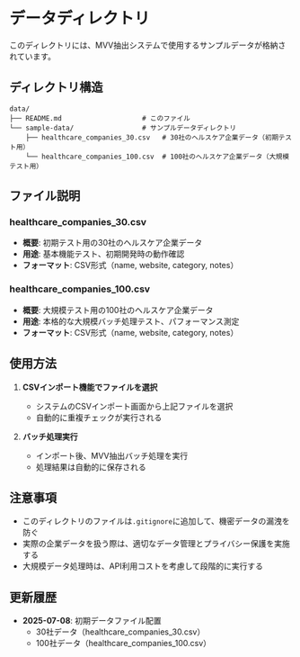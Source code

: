 # データディレクトリ

このディレクトリには、MVV抽出システムで使用するサンプルデータが格納されています。

## ディレクトリ構造

```
data/
├── README.md                    # このファイル
└── sample-data/                 # サンプルデータディレクトリ
    ├── healthcare_companies_30.csv   # 30社のヘルスケア企業データ（初期テスト用）
    └── healthcare_companies_100.csv  # 100社のヘルスケア企業データ（大規模テスト用）
```

## ファイル説明

### healthcare_companies_30.csv
- **概要**: 初期テスト用の30社のヘルスケア企業データ
- **用途**: 基本機能テスト、初期開発時の動作確認
- **フォーマット**: CSV形式（name, website, category, notes）

### healthcare_companies_100.csv
- **概要**: 大規模テスト用の100社のヘルスケア企業データ
- **用途**: 本格的な大規模バッチ処理テスト、パフォーマンス測定
- **フォーマット**: CSV形式（name, website, category, notes）

## 使用方法

1. **CSVインポート機能でファイルを選択**
   - システムのCSVインポート画面から上記ファイルを選択
   - 自動的に重複チェックが実行される

2. **バッチ処理実行**
   - インポート後、MVV抽出バッチ処理を実行
   - 処理結果は自動的に保存される

## 注意事項

- このディレクトリのファイルは`.gitignore`に追加して、機密データの漏洩を防ぐ
- 実際の企業データを扱う際は、適切なデータ管理とプライバシー保護を実施する
- 大規模データ処理時は、API利用コストを考慮して段階的に実行する

## 更新履歴

- **2025-07-08**: 初期データファイル配置
  - 30社データ（healthcare_companies_30.csv）
  - 100社データ（healthcare_companies_100.csv）